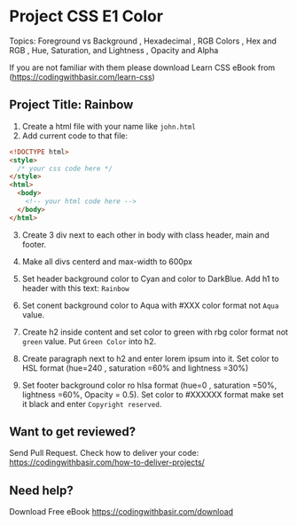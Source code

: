 # Project CSS E1 Color

Topics: Foreground vs Background
, Hexadecimal
, RGB Colors
, Hex and RGB
, Hue, Saturation, and Lightness
, Opacity and Alpha

If you are not familiar with them please download Learn CSS eBook from (https://codingwithbasir.com/learn-css)

## Project Title: Rainbow

1. Create a html file with your name like `john.html`
2. Add current code to that file:

```html
<!DOCTYPE html>
<style>
  /* your css code here */
</style>
<html>
  <body>
    <!-- your html code here -->
  </body>
</html>
```

3. Create 3 div next to each other in body with class header, main and footer.

4. Make all divs centerd and max-width to 600px

5. Set header background color to Cyan and color to DarkBlue. Add h1 to header with this text: `Rainbow`

6. Set conent background color to Aqua with #XXX color format not `Aqua` value.

7. Create h2 inside content and set color to green with rbg color format not `green` value. Put `Green Color` into h2.

8. Create paragraph next to h2 and enter lorem ipsum into it. Set color to HSL format (hue=240 , saturation =60% and lightness =30%)

9. Set footer background color ro hlsa format (hue=0 , saturation =50%, lightness =60%, Opacity = 0.5). Set color to #XXXXXX format make set it black and enter `Copyright reserved`.

## Want to get reviewed?

Send Pull Request. Check how to deliver your code: https://codingwithbasir.com/how-to-deliver-projects/

## Need help?

Download Free eBook https://codingwithbasir.com/download
